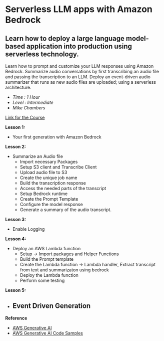 # Serverless LLM apps with Amazon Bedrock

## Learn how to deploy a large language model-based application into production using serverless technology.

Learn how to prompt and customize your LLM responses using Amazon Bedrock.
Summarize audio conversations by first transcribing an audio file and passing the transcription to an LLM.
Deploy an event-driven audio summarizer that runs as new audio files are uploaded; using a serverless architecture.

- *Time : 1 Hour*
- *Level : Intermediate*
- *Mike Chambers*

[Link for the Course](https://www.deeplearning.ai/short-courses/serverless-llm-apps-amazon-bedrock/)

**Lesson 1:**
 - Your first generation with Amazon Bedrock
   
**Lesson 2:**
- Summarize an Audio file
  - Import necessary Packages
  - Setup S3 client and Transcribe Client
  - Upload audio file to S3
  - Create the unique job name
  - Build the transcription response
  - Access the needed parts of the transcript
  - Setup Bedrock runtime
  - Create the Prompt Template
  - Configure the model response
  - Generate a summary of the audio transcript.

**Lesson 3:**
- Enable Logging

**Lesson 4:**
- Deploy an AWS Lambda function
  - Setup -> Import packages and Helper Functions
  - Build the Prompt template
  - Create the Lambda function -> Lambda handler, Extract transcript from text and summarizaton using bedrock
  - Deploy the Lambda function
  - Perform some testing

**Lesson 5:**
- Event Driven Generation
  - 

**Reference**
- [AWS Generative AI](https://community.aws/generative-ai)
- [AWS Generative AI Code Samples](https://community.aws/code/generative-ai)

